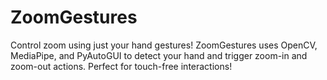 # ZoomGestures
Control zoom using just your hand gestures! ZoomGestures uses OpenCV, MediaPipe, and PyAutoGUI to detect your hand and trigger zoom-in and zoom-out actions. Perfect for touch-free interactions! 
